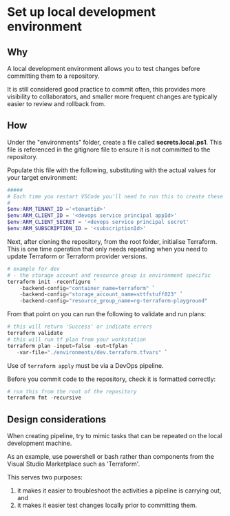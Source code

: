 # Set up local development environment

## Why

A local development environment allows you to test changes before committing them to a repository.

It is still considered good practice to commit often, this provides more visibility to collaborators,
and smaller more frequent changes are typically easier to review and rollback from.

## How

Under the "environments" folder, create a file called **secrets.local.ps1**.  This file is referenced in the gitignore file to ensure it is not committed to the repository.

Populate this file with the following, substituting with the actual values for your target environment:

```Powershell
#####
# Each time you restart VSCode you'll need to run this to create these environment vars
#
$env:ARM_TENANT_ID ='<tenantid>'
$env:ARM_CLIENT_ID = '<devops service principal appId>'
$env:ARM_CLIENT_SECRET = '<devops service principal secret'
$env:ARM_SUBSCRIPTION_ID = '<subscriptionId>'
```

Next, after cloning the repository, from the root folder, initialise Terraform.  This is one time operation that only needs repeating when you need to update Terraform or Terraform provider versions.

```PowerShell
# example for dev
# - the storage account and resource group is environment specific
terraform init -reconfigure `
    -backend-config="container_name=terraform" `
    -backend-config="storage_account_name=sttfstuff023" `
    -backend-config="resource_group_name=rg-terraform-playground"
```

From that point on you can run the following to validate and run plans:

```Powershell
# this will return 'Success' or indicate errors
terraform validate
# this will run tf plan from your workstation
terraform plan -input=false -out=tfplan `
   -var-file="./environments/dev.terraform.tfvars" `
```

Use of ```terraform apply``` must be via a DevOps pipeline.

Before you commit code to the repository, check it is formatted correctly:

```Powershell
# run this from the root of the repository
terraform fmt -recursive 
```

## Design considerations

When creating pipeline, try to mimic tasks that can be repeated on the local development machine.

As an example, use powershell or bash rather than components from the Visual Studio Marketplace
such as 'Terraform'.

This serves two purposes:

1) it makes it easier to troubleshoot the activities a pipeline is carrying out, and
2) it makes it easier test changes locally prior to committing them.
